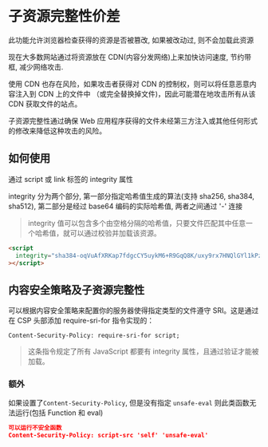 # 子资源完整性价差

此功能允许浏览器检查获得的资源是否被篡改, 如果被改动过, 则不会加载此资源

现在大多数网站通过将资源放在 CDN(内容分发网络)上来加快访问速度, 节约带框, 减少网络攻击.

使用 CDN 也存在风险，如果攻击者获得对 CDN 的控制权，则可以将任意恶意内容注入到 CDN 上的文件中 （或完全替换掉文件)，因此可能潜在地攻击所有从该 CDN 获取文件的站点。

子资源完整性通过确保 Web 应用程序获得的文件未经第三方注入或其他任何形式的修改来降低这种攻击的风险。

## 如何使用

通过 script 或 link 标签的 integrity 属性

integrity 分为两个部分, 第一部分指定哈希值生成的算法(支持 sha256, sha384, sha512), 第二部分是经过 base64 编码的实际哈希值, 两者之间通过 '-' 连接

> integrity 值可以包含多个由空格分隔的哈希值，只要文件匹配其中任意一个哈希值，就可以通过校验并加载该资源。

```html
<script
  integrity="sha384-oqVuAfXRKap7fdgcCY5uykM6+R9GqQ8K/uxy9rx7HNQlGYl1kPzQho1wx4JwY8wC"
></script>
```

## 内容安全策略及子资源完整性

可以根据内容安全策略来配置你的服务器使得指定类型的文件遵守 SRI。这是通过在 CSP 头部添加 require-sri-for 指令实现的：

```
Content-Security-Policy: require-sri-for script;
```

> 这条指令规定了所有 JavaScript 都要有 integrity 属性，且通过验证才能被加载。



### 额外

如果设置了`Content-Security-Policy`, 但是没有指定 `unsafe-eval` 则此类函数无法运行(包括 Function 和 eval)

```json
可以运行不安全函数
Content-Security-Policy: script-src 'self' 'unsafe-eval'